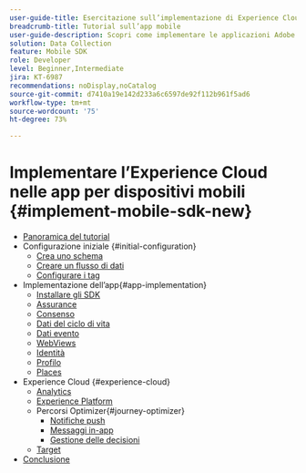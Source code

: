 ```yaml
---
user-guide-title: Esercitazione sull’implementazione di Experience Cloud nelle app per dispositivi mobili
breadcrumb-title: Tutorial sull’app mobile
user-guide-description: Scopri come implementare le applicazioni Adobe Experience Cloud nelle app per dispositivi mobili con Experience Platform Mobile SDK.
solution: Data Collection
feature: Mobile SDK
role: Developer
level: Beginner,Intermediate
jira: KT-6987
recommendations: noDisplay,noCatalog
source-git-commit: d7410a19e142d233a6c6597de92f112b961f5ad6
workflow-type: tm+mt
source-wordcount: '75'
ht-degree: 73%

---
```



# Implementare l’Experience Cloud nelle app per dispositivi mobili {#implement-mobile-sdk-new}

+ [Panoramica del tutorial](overview.md)
+ Configurazione iniziale {#initial-configuration}
   + [Crea uno schema](create-schema.md)
   + [Creare un flusso di dati](create-datastream.md)
   + [Configurare i tag](configure-tags.md)
+ Implementazione dell’app{#app-implementation}
   + [Installare gli SDK](install-sdks.md)
   + [Assurance](assurance.md)
   + [Consenso](consent.md)
   + [Dati del ciclo di vita](lifecycle-data.md)
   + [Dati evento](events.md)
   + [WebViews](web-views.md)
   + [Identità](identity.md)
   + [Profilo](profile.md)
   + [Places](places.md)
+ Experience Cloud {#experience-cloud}
   + [Analytics](analytics.md)
   + [Experience Platform](platform.md)
   + Percorsi Optimizer{#journey-optimizer}
      + [Notifiche push](journey-optimizer-push.md)
      + [Messaggi in-app](journey-optimizer-inapp.md)
      + [Gestione delle decisioni](journey-optimizer-offers.md)
   + [Target](target.md)
+ [Conclusione](conclusion.md)

